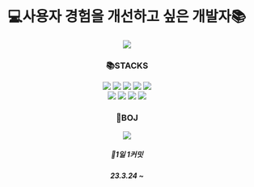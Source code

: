<div align=center>
	<h1>💻사용자 경험을 개선하고 싶은 개발자📚</h1>
  	<a href="https://hits.seeyoufarm.com">
		<img src="https://hits.seeyoufarm.com/api/count/incr/badge.svg?url=https%3A%2F%2Fgithub.com%2Fgeongil&count_bg=%2379C83D&title_bg=%23555555&icon=&icon_color=%23E7E7E7&title=hits&edge_flat=false"/>
	</a>
	<h3>📚STACKS</h3>
	<img src="https://img.shields.io/badge/python-3776AB?style=for-the-badge&logo=python&logoColor=white">
	<img src="https://img.shields.io/badge/html5-E34F26?style=for-the-badge&logo=html5&logoColor=white"> 
  	<img src="https://img.shields.io/badge/css-1572B6?style=for-the-badge&logo=css3&logoColor=white"> 
  	<img src="https://img.shields.io/badge/javascript-F7DF1E?style=for-the-badge&logo=javascript&logoColor=black">
	<img src="https://img.shields.io/badge/typescript-3178C6?style=for-the-badge&logo=typescript&logoColor=white">
	<br>
	<img src="https://img.shields.io/badge/react-61DAFB?style=for-the-badge&logo=react&logoColor=black"> 
  	<img src="https://img.shields.io/badge/vue.js-4FC08D?style=for-the-badge&logo=vue.js&logoColor=white"> 
	<img src="https://img.shields.io/badge/django-092E20?style=for-the-badge&logo=django&logoColor=white">
  	<img src="https://img.shields.io/badge/node.js-339933?style=for-the-badge&logo=Node.js&logoColor=white">
	<br>

  <div>
	<h3>💎BOJ</h3>
	<a herf="https://solved.ac/profile/cmw0107/", target="_blank"><img src=http://mazassumnida.wtf/api/v2/generate_badge?boj=roadcheers></a>
  </div>
	<h5>🎯1일 1커밋</h5>
	<h5>23.3.24 ~</h5>
</div>

